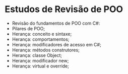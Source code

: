 # Estudos de Revisão de POO

- Revisão do fundamentos de POO com C#:
- Pilares de POO;
- Herança: conceito e sintaxe;
- Herança: comportamentos;
- Herança: modificadores de acesso em C#;
- Herança: métodos construtores;
- Herança: classe Object;
- Herança: modificador new;
- Herança: virtual e override;
